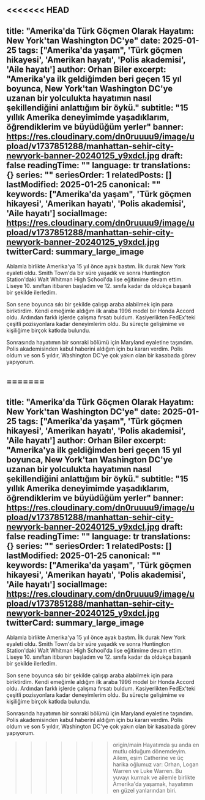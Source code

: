 <<<<<<< HEAD
---
title: "Amerika'da Türk Göçmen Olarak Hayatım: New York'tan Washington DC'ye"
date: 2025-01-25
tags: ["Amerika'da yaşam", 'Türk göçmen hikayesi', 'Amerikan hayatı', 'Polis akademisi', 'Aile hayatı']
author: Orhan Biler
excerpt: "Amerika'ya ilk geldiğimden beri geçen 15 yıl boyunca, New York'tan Washington DC'ye uzanan bir yolculukta hayatımın nasıl şekillendiğini anlattığım bir öykü."
subtitle: "15 yıllık Amerika deneyimimde yaşadıklarım, öğrendiklerim ve büyüdüğüm yerler"
banner: https://res.cloudinary.com/dn0ruuuu9/image/upload/v1737851288/manhattan-sehir-city-newyork-banner-20240125_y9xdcl.jpg
draft: false
readingTime: ""
language: tr
translations: {}
series: ""
seriesOrder: 1
relatedPosts: []
lastModified: 2025-01-25
canonical: ""
keywords: ["Amerika'da yaşam", 'Türk göçmen hikayesi', 'Amerikan hayatı', 'Polis akademisi', 'Aile hayatı']
socialImage: https://res.cloudinary.com/dn0ruuuu9/image/upload/v1737851288/manhattan-sehir-city-newyork-banner-20240125_y9xdcl.jpg
twitterCard: summary_large_image
---

Ablamla birlikte Amerika'ya 15 yıl önce ayak bastım. İlk durak New York eyaleti oldu. Smith Town'da bir süre yaşadık ve sonra Huntington Station'daki Walt Whitman High School'da lise eğitimime devam ettim. Liseye 10. sınıftan itibaren başladım ve 12. sınıfa kadar da oldukça başarılı bir şekilde ilerledim. 

Son sene boyunca sıkı bir şekilde çalışıp araba alabilmek için para biriktirdim. Kendi emeğimle aldığım ilk araba 1996 model bir Honda Accord oldu. Ardından farklı işlerde çalışma fırsatı buldum. Kasiyerlikten FedEx'teki çeşitli pozisyonlara kadar deneyimlerim oldu. Bu süreçte gelişimime ve kişiliğime birçok katkıda bulundu.

Sonrasında hayatımın bir sonraki bölümü için Maryland eyaletine taşındım. Polis akademisinden kabul haberini aldığım için bu kararı verdim. Polis oldum ve son 5 yıldır, Washington DC'ye çok yakın olan bir kasabada görev yapıyorum. 

=======
---
title: "Amerika'da Türk Göçmen Olarak Hayatım: New York'tan Washington DC'ye"
date: 2025-01-25
tags: ["Amerika'da yaşam", 'Türk göçmen hikayesi', 'Amerikan hayatı', 'Polis akademisi', 'Aile hayatı']
author: Orhan Biler
excerpt: "Amerika'ya ilk geldiğimden beri geçen 15 yıl boyunca, New York'tan Washington DC'ye uzanan bir yolculukta hayatımın nasıl şekillendiğini anlattığım bir öykü."
subtitle: "15 yıllık Amerika deneyimimde yaşadıklarım, öğrendiklerim ve büyüdüğüm yerler"
banner: https://res.cloudinary.com/dn0ruuuu9/image/upload/v1737851288/manhattan-sehir-city-newyork-banner-20240125_y9xdcl.jpg
draft: false
readingTime: ""
language: tr
translations: {}
series: ""
seriesOrder: 1
relatedPosts: []
lastModified: 2025-01-25
canonical: ""
keywords: ["Amerika'da yaşam", 'Türk göçmen hikayesi', 'Amerikan hayatı', 'Polis akademisi', 'Aile hayatı']
socialImage: https://res.cloudinary.com/dn0ruuuu9/image/upload/v1737851288/manhattan-sehir-city-newyork-banner-20240125_y9xdcl.jpg
twitterCard: summary_large_image
---

Ablamla birlikte Amerika'ya 15 yıl önce ayak bastım. İlk durak New York eyaleti oldu. Smith Town'da bir süre yaşadık ve sonra Huntington Station'daki Walt Whitman High School'da lise eğitimime devam ettim. Liseye 10. sınıftan itibaren başladım ve 12. sınıfa kadar da oldukça başarılı bir şekilde ilerledim. 

Son sene boyunca sıkı bir şekilde çalışıp araba alabilmek için para biriktirdim. Kendi emeğimle aldığım ilk araba 1996 model bir Honda Accord oldu. Ardından farklı işlerde çalışma fırsatı buldum. Kasiyerlikten FedEx'teki çeşitli pozisyonlara kadar deneyimlerim oldu. Bu süreçte gelişimime ve kişiliğime birçok katkıda bulundu.

Sonrasında hayatımın bir sonraki bölümü için Maryland eyaletine taşındım. Polis akademisinden kabul haberini aldığım için bu kararı verdim. Polis oldum ve son 5 yıldır, Washington DC'ye çok yakın olan bir kasabada görev yapıyorum. 

>>>>>>> origin/main
Hayatımda şu anda en mutlu olduğum dönemdeyim. Ailem, eşim Catherine ve üç harika oğlumuz var: Orhan, Logan Warren ve Luke Warren. Bu yuvayı kurmak ve ailemle birlikte Amerika'da yaşamak, hayatımın en güzel yanlarından biri.